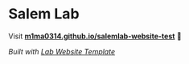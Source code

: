 
# Salem Lab

Visit **[m1ma0314.github.io/salemlab-website-test](https://m1ma0314.github.io/salemlab-website-test)** 🚀

_Built with [Lab Website Template](https://greene-lab.gitbook.io/lab-website-template-docs)_

